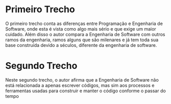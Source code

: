   # Primeiro Trecho
  O primeiro trecho conta as diferenças entre Programação e Engenharia de Software, onde esta é vista como algo mais sério e que exige um maior cuidado. Além disso o autor compara a Engenharia de Software com outros ramos da engenharia, ramos alguns que são milenares e já tem toda sua base construída devido a séculos, diferente da engenharia de software.

 # Segundo Trecho
  Neste segundo trecho, o autor afirma que a Engenharia de Software não está relacionada a apenas escrever códigos, mas sim aos processos e ferramentas usadas para construir e manter o código conforme o passar do tempo
